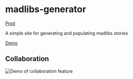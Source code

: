 # madlibs-generator

[Prod](https://github.com/2ajoyce/madlibs-generator/actions/workflows/firebase-hosting-merge.yml/badge.svg)

A simple site for generating and populating madlibs stories

[Demo](https://madlibs.2ajoyce.com)

## Collaboration

![Demo of collaboration feature](/demos/2023-12-22.gif)
